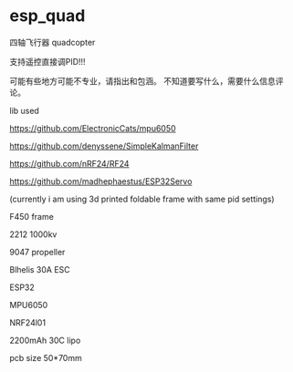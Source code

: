 # esp_quad


四轴飞行器
quadcopter

支持遥控直接调PID!!!

可能有些地方可能不专业，请指出和包涵。
不知道要写什么，需要什么信息评论。


lib used

https://github.com/ElectronicCats/mpu6050

https://github.com/denyssene/SimpleKalmanFilter

https://github.com/nRF24/RF24

https://github.com/madhephaestus/ESP32Servo


(currently i am using 3d printed foldable frame with same pid settings)

F450 frame

2212 1000kv

9047 propeller

Blhelis 30A ESC

ESP32

MPU6050

NRF24l01

2200mAh 30C lipo

pcb size 50*70mm





